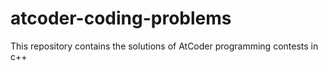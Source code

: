 # atcoder-coding-problems
This repository contains the solutions of AtCoder programming contests in c++
